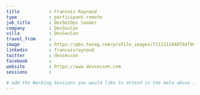 ```yaml
---
title           : Francois Raynaud
type            : participant-remote
job_title       : DevSecOps leader
company         : DevSecCon
villa           : DevSecCon
travel_from     :
image           : https://pbs.twimg.com/profile_images/711121144070479872/vlqMvK37_400x400.jpg
linkedin        : francoisraynaud
twitter         : devseccon
facebook        :
website         : https://www.devseccon.com
sessions        :
  
# add the Working Sessions you would like to attend in the meta above (use the session's title) e.g. sessions (one per line): -Security Playbooks Diagrams -Hackathon Daily Sessions
---
```

